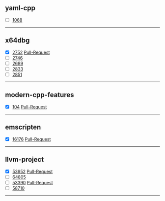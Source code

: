 yaml-cpp
---
- [ ] [1068](https://github.com/jbeder/yaml-cpp/issues/1068)
---
x64dbg
---
- [x] [2752](https://github.com/x64dbg/x64dbg/issues/2752) [Pull-Request](https://github.com/x64dbg/x64dbg/pull/2817)
- [ ] [2746](https://github.com/x64dbg/x64dbg/issues/2746)
- [ ] [2689](https://github.com/x64dbg/x64dbg/issues/2689)
- [ ] [2833](https://github.com/x64dbg/x64dbg/issues/2833)
- [ ] [2851](https://github.com/x64dbg/x64dbg/issues/2851)
---
modern-cpp-features
---
- [x] [104](https://github.com/AnthonyCalandra/modern-cpp-features/issues/104) [Pull-Request](https://github.com/AnthonyCalandra/modern-cpp-features/pull/110)
---
emscripten
---
- [x] [16176](https://github.com/emscripten-core/emscripten/issues/16176) [Pull-Request](https://github.com/emscripten-core/emscripten/pull/16433)
---
llvm-project
---
- [x] [53952](https://github.com/llvm/llvm-project/issues/53952) [Pull-Request](https://github.com/llvm/llvm-project/pull/68127)
- [ ] [64805](https://github.com/llvm/llvm-project/issues/64805)
- [ ] [53390](https://github.com/llvm/llvm-project/issues/53390) [Pull-Request](https://github.com/llvm/llvm-project/pull/102894)
- [ ] [58710](https://github.com/llvm/llvm-project/issues/58710)
---
